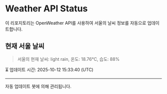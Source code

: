 
# Weather API Status

이 리포지토리는 OpenWeather API를 사용하여 서울의 날씨 정보를 자동으로 업데이트합니다.

## 현재 서울 날씨
> 서울의 현재 날씨: light rain, 온도: 18.76°C, 습도: 88%

⏳ 업데이트 시간: 2025-10-12 15:33:40 (UTC)

---
자동 업데이트 봇에 의해 관리됩니다.
